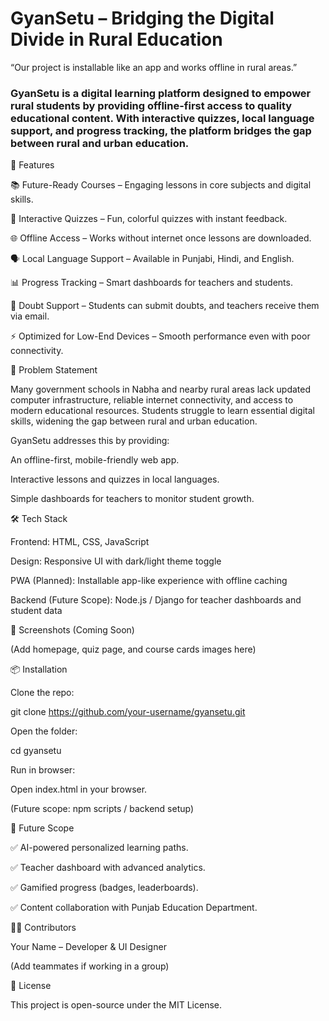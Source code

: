 <h1>GyanSetu – Bridging the Digital Divide in Rural Education</h1>

“Our project is installable like an app and works offline in rural areas.”

<h3>GyanSetu is a digital learning platform designed to empower rural students by providing offline-first access to quality educational content. With interactive quizzes, local language support, and progress tracking, the platform bridges the gap between rural and urban education.</h3>

🚀 Features

📚 Future-Ready Courses – Engaging lessons in core subjects and digital skills.

📝 Interactive Quizzes – Fun, colorful quizzes with instant feedback.

🌐 Offline Access – Works without internet once lessons are downloaded.

🗣️ Local Language Support – Available in Punjabi, Hindi, and English.

📊 Progress Tracking – Smart dashboards for teachers and students.

🤝 Doubt Support – Students can submit doubts, and teachers receive them via email.

⚡ Optimized for Low-End Devices – Smooth performance even with poor connectivity.

🎯 Problem Statement

Many government schools in Nabha and nearby rural areas lack updated computer infrastructure, reliable internet connectivity, and access to modern educational resources. Students struggle to learn essential digital skills, widening the gap between rural and urban education.

GyanSetu addresses this by providing:

An offline-first, mobile-friendly web app.

Interactive lessons and quizzes in local languages.

Simple dashboards for teachers to monitor student growth.

🛠️ Tech Stack

Frontend: HTML, CSS, JavaScript

Design: Responsive UI with dark/light theme toggle

PWA (Planned): Installable app-like experience with offline caching

Backend (Future Scope): Node.js / Django for teacher dashboards and student data

📸 Screenshots (Coming Soon)

(Add homepage, quiz page, and course cards images here)

📦 Installation

Clone the repo:

git clone https://github.com/your-username/gyansetu.git


Open the folder:

cd gyansetu


Run in browser:

Open index.html in your browser.

(Future scope: npm scripts / backend setup)

🔮 Future Scope

✅ AI-powered personalized learning paths.

✅ Teacher dashboard with advanced analytics.

✅ Gamified progress (badges, leaderboards).

✅ Content collaboration with Punjab Education Department.

👨‍🏫 Contributors

Your Name – Developer & UI Designer

(Add teammates if working in a group)

📜 License

This project is open-source under the MIT License.
